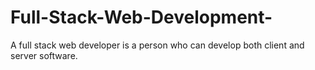 # Full-Stack-Web-Development-
A full stack web developer is a person who can develop both client and server software.
